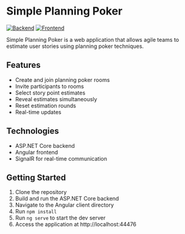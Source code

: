 # Simple Planning Poker
[![Backend](https://github.com/Tachionstrahl/SimplePlanningPoker/actions/workflows/dotnet.yml/badge.svg?branch=main)](https://github.com/Tachionstrahl/SimplePlanningPoker/actions/workflows/dotnet.yml)
[![Frontend](https://github.com/Tachionstrahl/SimplePlanningPoker/actions/workflows/node.js.yml/badge.svg)](https://github.com/Tachionstrahl/SimplePlanningPoker/actions/workflows/node.js.yml)

Simple Planning Poker is a web application that allows agile teams to estimate user stories using planning poker techniques.

## Features

- Create and join planning poker rooms
- Invite participants to rooms  
- Select story point estimates
- Reveal estimates simultaneously
- Reset estimation rounds
- Real-time updates

## Technologies

- ASP.NET Core backend
- Angular frontend
- SignalR for real-time communication

## Getting Started

1. Clone the repository
2. Build and run the ASP.NET Core backend
3. Navigate to the Angular client directory
4. Run `npm install`
5. Run `ng serve` to start the dev server
6. Access the application at http://localhost:44476
